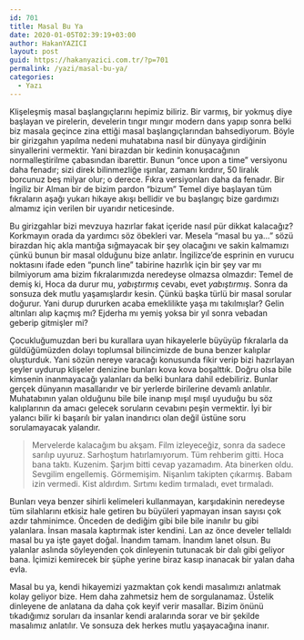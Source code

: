 ```yaml
---
id: 701
title: Masal Bu Ya
date: 2020-01-05T02:39:19+03:00
author: HakanYAZICI
layout: post
guid: https://hakanyazici.com.tr/?p=701
permalink: /yazi/masal-bu-ya/
categories:
  - Yazı
---
```

Klişeleşmiş masal başlangıçlarını hepimiz biliriz. Bir varmış, bir yokmuş diye başlayan ve pirelerin, develerin tıngır mıngır modern dans yapıp sonra belki biz masala geçince zina ettiği masal başlangıçlarından bahsediyorum. Böyle bir girizgahın yapılma nedeni muhatabına nasıl bir dünyaya girdiğinin sinyallerini vermektir. Yani birazdan bir kedinin konuşacağının normalleştirilme çabasından ibarettir. Bunun &#8220;once upon a time&#8221; versiyonu daha fenadır; sizi direk bilinmezliğe ışınlar, zamanı kırdırır, 50 liralık borcunuz beş milyar olur; o derece. Fıkra versiyonları daha da fenadır. Bir İngiliz bir Alman bir de bizim pardon &#8220;bizum&#8221; Temel diye başlayan tüm fıkraların aşağı yukarı hikaye akışı bellidir ve bu başlangıç bize gardımızı almamız için verilen bir uyarıdır neticesinde.

Bu girizgahlar bizi mevzuya hazırlar fakat içeride nasıl pür dikkat kalacağız? Korkmayın orada da yardımcı söz öbekleri var. Mesela &#8220;masal bu ya&#8230;&#8221; sözü birazdan hiç akla mantığa sığmayacak bir şey olacağını ve sakin kalmamızı çünkü bunun bir masal olduğunu bize anlatır. İngilizce&#8217;de esprinin en vurucu noktasını ifade eden &#8220;punch line&#8221; tabirine hazırlık için bir şey var mı bilmiyorum ama bizim fıkralarımızda neredeyse olmazsa olmazdır: Temel de demiş ki, Hoca da durur mu, _yabıştırmış_ cevabı, evet _yabıştırmış_. Sonra da sonsuza dek mutlu yaşamışlardır kesin. Çünkü başka türlü bir masal sorular doğurur. Yani durup dururken acaba emeklilikte yaşa mı takılmışlar? Gelin altınları alıp kaçmış mı? Ejderha mı yemiş yoksa bir yıl sonra vebadan geberip gitmişler mi?

Çocukluğumuzdan beri bu kurallara uyan hikayelerle büyüyüp fıkralarla da güldüğümüzden dolayı toplumsal bilincimizde de buna benzer kalıplar oluşturduk. Yani sözün nereye varacağı konusunda fikir verip bizi hazırlayan şeyler uydurup klişeler denizine bunları kova kova boşalttık. Doğru olsa bile kimsenin inanmayacağı yalanları da belki bunlara dahil edebiliriz. Bunlar gerçek dünyanın masallarıdır ve bir yerlerde birilerine devamlı anlatılır. Muhatabının yalan olduğunu bile bile inanıp mışıl mışıl uyuduğu bu söz kalıplarının da amacı gelecek soruların cevabını peşin vermektir. İyi bir yalancı bilir ki başarılı bir yalan inandırıcı olan değil üstüne soru sorulamayacak yalandır. 

> Mervelerde kalacağım bu akşam. Film izleyeceğiz, sonra da sadece sarılıp uyuruz. Sarhoştum hatırlamıyorum. Tüm rehberim gitti. Hoca bana taktı. Kuzenim. Şarjım bitti cevap yazamadım. Ata binerken oldu. Sevgilim engellemiş. Görmemişim. Nişanlım takipten çıkarmış. Babam izin vermedi. Kist aldırdım. Sırtımı kedim tırmaladı, evet tırmaladı.

Bunları veya benzer sihirli kelimeleri kullanmayan, karşıdakinin neredeyse tüm silahlarını etkisiz hale getiren bu büyüleri yapmayan insan sayısı çok azdır tahminimce. Önceden de dediğim gibi bile bile inanılır bu gibi yalanlara. İnsan masala kaptırmak ister kendini. Lan az önce develer tellaldı masal bu ya işte gayet doğal. İnandım tamam. İnandım lanet olsun. Bu yalanlar aslında söyleyenden çok dinleyenin tutunacak bir dalı gibi geliyor bana. İçimizi kemirecek bir şüphe yerine biraz kasıp inanacak bir yalan daha evla.

Masal bu ya, kendi hikayemizi yazmaktan çok kendi masalımızı anlatmak kolay geliyor bize. Hem daha zahmetsiz hem de sorgulanamaz. Üstelik dinleyene de anlatana da daha çok keyif verir masallar. Bizim önünü tıkadığımız soruları da insanlar kendi aralarında sorar ve bir şekilde masalımız anlatılır. Ve sonsuza dek herkes mutlu yaşayacağına inanır.